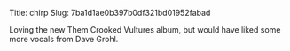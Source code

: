 Title: chirp
Slug: 7ba1d1ae0b397b0df321bd01952fabad

Loving the new Them Crooked Vultures album, but would have liked some more vocals from Dave Grohl.
